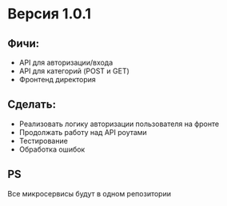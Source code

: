 <h1>Версия 1.0.1</h1>

Фичи:
-
<ul>
<li>API для авторизации/входа</li>
<li>API для категорий (POST и GET)</li>
<li>Фронтенд директория</li>
</ul>

Сделать:
-
<ul>
<li>Реализовать логику авторизации пользователя на фронте</li>
<li>Продолжать работу над API роутами</li>
<li>Тестирование</li>
<li>Обработка ошибок</li>
</ul>

PS
-
Все микросервисы будут в одном репозитории
